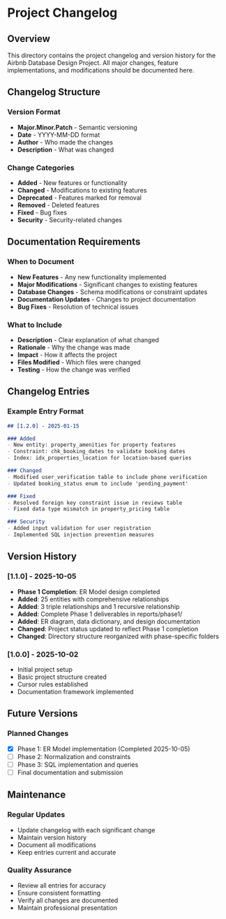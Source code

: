 # Project Changelog

## Overview

This directory contains the project changelog and version history for the Airbnb Database Design Project. All major changes, feature implementations, and modifications should be documented here.

## Changelog Structure

### Version Format
- **Major.Minor.Patch** - Semantic versioning
- **Date** - YYYY-MM-DD format
- **Author** - Who made the changes
- **Description** - What was changed

### Change Categories
- **Added** - New features or functionality
- **Changed** - Modifications to existing features
- **Deprecated** - Features marked for removal
- **Removed** - Deleted features
- **Fixed** - Bug fixes
- **Security** - Security-related changes

## Documentation Requirements

### When to Document
- **New Features** - Any new functionality implemented
- **Major Modifications** - Significant changes to existing features
- **Database Changes** - Schema modifications or constraint updates
- **Documentation Updates** - Changes to project documentation
- **Bug Fixes** - Resolution of technical issues

### What to Include
- **Description** - Clear explanation of what changed
- **Rationale** - Why the change was made
- **Impact** - How it affects the project
- **Files Modified** - Which files were changed
- **Testing** - How the change was verified

## Changelog Entries

### Example Entry Format
```markdown
## [1.2.0] - 2025-01-15

### Added
- New entity: property_amenities for property features
- Constraint: chk_booking_dates to validate booking dates
- Index: idx_properties_location for location-based queries

### Changed
- Modified user_verification table to include phone verification
- Updated booking_status enum to include 'pending_payment'

### Fixed
- Resolved foreign key constraint issue in reviews table
- Fixed data type mismatch in property_pricing table

### Security
- Added input validation for user registration
- Implemented SQL injection prevention measures
```

## Version History

### [1.1.0] - 2025-10-05
- **Phase 1 Completion**: ER Model design completed
- **Added**: 25 entities with comprehensive relationships
- **Added**: 3 triple relationships and 1 recursive relationship
- **Added**: Complete Phase 1 deliverables in reports/phase1/
- **Added**: ER diagram, data dictionary, and design documentation
- **Changed**: Project status updated to reflect Phase 1 completion
- **Changed**: Directory structure reorganized with phase-specific folders

### [1.0.0] - 2025-10-02
- Initial project setup
- Basic project structure created
- Cursor rules established
- Documentation framework implemented

## Future Versions

### Planned Changes
- [x] Phase 1: ER Model implementation (Completed 2025-10-05)
- [ ] Phase 2: Normalization and constraints
- [ ] Phase 3: SQL implementation and queries
- [ ] Final documentation and submission

## Maintenance

### Regular Updates
- Update changelog with each significant change
- Maintain version history
- Document all modifications
- Keep entries current and accurate

### Quality Assurance
- Review all entries for accuracy
- Ensure consistent formatting
- Verify all changes are documented
- Maintain professional presentation
